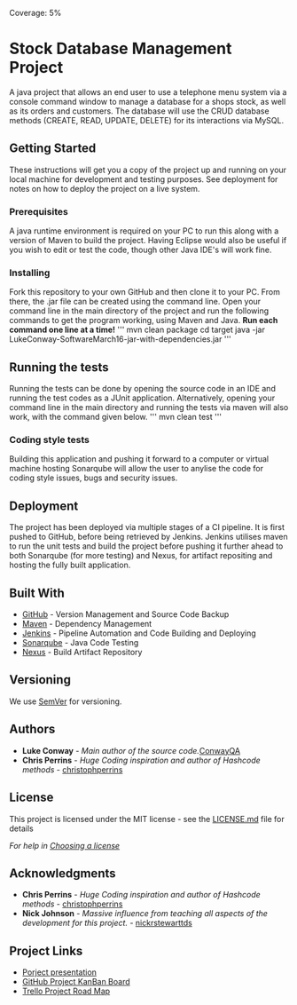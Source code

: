 Coverage: 5%

# Stock Database Management Project

A java project that allows an end user to use a telephone menu system via a console command window to manage a database for a shops stock, as well as its orders and customers. The database will use the CRUD database methods (CREATE, READ, UPDATE, DELETE) for its interactions via MySQL.

## Getting Started

These instructions will get you a copy of the project up and running on your local machine for development and testing purposes. See deployment for notes on how to deploy the project on a live system.

### Prerequisites

A java runtime environment is required on your PC to run this along with a version of Maven to build the project. Having Eclipse would also be useful if you wish to edit or test the code, though other Java IDE's will work fine.

### Installing

Fork this repository to your own GitHub and then clone it to your PC. From there, the .jar file can be created using the command line.
Open your command line in the main directory of the project and run the following commands to get the program working, using Maven and Java. **Run each command one line at a time!**
'''
    mvn clean package
    cd target
    java -jar LukeConway-SoftwareMarch16-jar-with-dependencies.jar
'''

## Running the tests

Running the tests can be done by opening the source code in an IDE and running the test codes as a JUnit application. Alternatively, opening your command line in the main directory and running the tests via maven will also work, with the command given below.
'''
    mvn clean test
'''

### Coding style tests

Building this application and pushing it forward to a computer or virtual machine hosting Sonarqube will allow the user to anylise the code for coding style issues, bugs and security issues.


## Deployment

The project has been deployed via multiple stages of a CI pipeline. It is first pushed to GitHub, before being retrieved by Jenkins. Jenkins utilises maven to run the unit tests and build the project before pushing it further ahead to both Sonarqube (for more testing) and Nexus, for artifact repositing and hosting the fully built application.


## Built With

* [GitHub](https://github.com) - Version Management and Source Code Backup
* [Maven](https://maven.apache.org/) - Dependency Management
* [Jenkins](https://jenkins.io) - Pipeline Automation and Code Building and Deploying
* [Sonarqube](https://www.sonarqube.org) - Java Code Testing
* [Nexus](https://www.sonatype.com/product-nexus-repository) - Build Artifact Repository

## Versioning

We use [SemVer](http://semver.org/) for versioning.

## Authors

* **Luke Conway** - *Main author of the source code.*[ConwayQA](https://github.com/ConwayQA)
* **Chris Perrins** - *Huge Coding inspiration and author of Hashcode methods* - [christophperrins](https://github.com/christophperrins)

## License

This project is licensed under the MIT license - see the [LICENSE.md](LICENSE.md) file for details 

*For help in [Choosing a license](https://choosealicense.com/)*

## Acknowledgments

* **Chris Perrins** - *Huge Coding inspiration and author of Hashcode methods* - [christophperrins](https://github.com/christophperrins)
* **Nick Johnson** - *Massive influence from teaching all aspects of the development for this project.* - [nickrstewarttds](https://github.com/nickrstewarttds)

## Project Links

* [Porject presentation](https://docs.google.com/presentation/d/1TrNQplVnAPpAdIzv6l3Q7L1uG5-7R4nVaf4mELwHiz8/edit?usp=sharing)
* [GitHub Project KanBan Board](https://github.com/ConwayQA/Stock-Database-Project/projects/1)
* [Trello Project Road Map](https://trello.com/b/kjbP2J0J/qa-stock-database-project)
